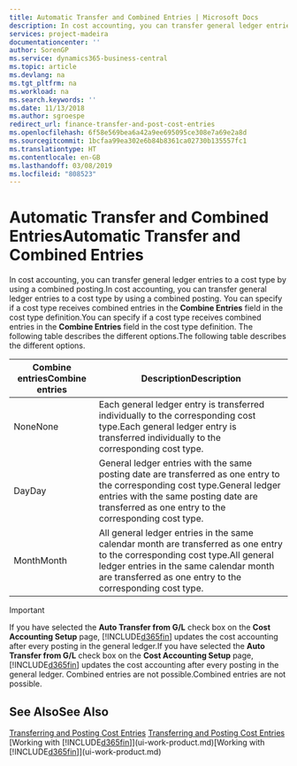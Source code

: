 ```yaml
---
title: Automatic Transfer and Combined Entries | Microsoft Docs
description: In cost accounting, you can transfer general ledger entries to a cost type by using a combined posting. You can specify if a cost type receives combined entries in the **Combine Entries** field in the cost type definition. The following table describes the different options.
services: project-madeira
documentationcenter: ''
author: SorenGP
ms.service: dynamics365-business-central
ms.topic: article
ms.devlang: na
ms.tgt_pltfrm: na
ms.workload: na
ms.search.keywords: ''
ms.date: 11/13/2018
ms.author: sgroespe
redirect_url: finance-transfer-and-post-cost-entries
ms.openlocfilehash: 6f58e569bea6a42a9ee695095ce308e7a69e2a8d
ms.sourcegitcommit: 1bcfaa99ea302e6b84b8361ca02730b135557fc1
ms.translationtype: HT
ms.contentlocale: en-GB
ms.lasthandoff: 03/08/2019
ms.locfileid: "808523"
---
```

# <a name="automatic-transfer-and-combined-entries"></a><span data-ttu-id="f5053-105">Automatic Transfer and Combined Entries</span><span class="sxs-lookup"><span data-stu-id="f5053-105">Automatic Transfer and Combined Entries</span></span>
<span data-ttu-id="f5053-106">In cost accounting, you can transfer general ledger entries to a cost type by using a combined posting.</span><span class="sxs-lookup"><span data-stu-id="f5053-106">In cost accounting, you can transfer general ledger entries to a cost type by using a combined posting.</span></span> <span data-ttu-id="f5053-107">You can specify if a cost type receives combined entries in the **Combine Entries** field in the cost type definition.</span><span class="sxs-lookup"><span data-stu-id="f5053-107">You can specify if a cost type receives combined entries in the **Combine Entries** field in the cost type definition.</span></span> <span data-ttu-id="f5053-108">The following table describes the different options.</span><span class="sxs-lookup"><span data-stu-id="f5053-108">The following table describes the different options.</span></span>  

|<span data-ttu-id="f5053-109">Combine entries</span><span class="sxs-lookup"><span data-stu-id="f5053-109">Combine entries</span></span>|<span data-ttu-id="f5053-110">Description</span><span class="sxs-lookup"><span data-stu-id="f5053-110">Description</span></span>|  
|---------------------|-----------------|  
|<span data-ttu-id="f5053-111">None</span><span class="sxs-lookup"><span data-stu-id="f5053-111">None</span></span>|<span data-ttu-id="f5053-112">Each general ledger entry is transferred individually to the corresponding cost type.</span><span class="sxs-lookup"><span data-stu-id="f5053-112">Each general ledger entry is transferred individually to the corresponding cost type.</span></span>|  
|<span data-ttu-id="f5053-113">Day</span><span class="sxs-lookup"><span data-stu-id="f5053-113">Day</span></span>|<span data-ttu-id="f5053-114">General ledger entries with the same posting date are transferred as one entry to the corresponding cost type.</span><span class="sxs-lookup"><span data-stu-id="f5053-114">General ledger entries with the same posting date are transferred as one entry to the corresponding cost type.</span></span>|  
|<span data-ttu-id="f5053-115">Month</span><span class="sxs-lookup"><span data-stu-id="f5053-115">Month</span></span>|<span data-ttu-id="f5053-116">All general ledger entries in the same calendar month are transferred as one entry to the corresponding cost type.</span><span class="sxs-lookup"><span data-stu-id="f5053-116">All general ledger entries in the same calendar month are transferred as one entry to the corresponding cost type.</span></span>|  

> [!IMPORTANT]  
>  <span data-ttu-id="f5053-117">If you have selected the **Auto Transfer from G/L** check box on the **Cost Accounting Setup** page, [!INCLUDE[d365fin](includes/d365fin_md.md)] updates the cost accounting after every posting in the general ledger.</span><span class="sxs-lookup"><span data-stu-id="f5053-117">If you have selected the **Auto Transfer from G/L** check box on the **Cost Accounting Setup** page, [!INCLUDE[d365fin](includes/d365fin_md.md)] updates the cost accounting after every posting in the general ledger.</span></span> <span data-ttu-id="f5053-118">Combined entries are not possible.</span><span class="sxs-lookup"><span data-stu-id="f5053-118">Combined entries are not possible.</span></span>  

## <a name="see-also"></a><span data-ttu-id="f5053-119">See Also</span><span class="sxs-lookup"><span data-stu-id="f5053-119">See Also</span></span>  
 <span data-ttu-id="f5053-120">[Transferring and Posting Cost Entries](finance-transfer-and-post-cost-entries.md) </span><span class="sxs-lookup"><span data-stu-id="f5053-120">[Transferring and Posting Cost Entries](finance-transfer-and-post-cost-entries.md) </span></span>  
 <span data-ttu-id="f5053-121">[Working with [!INCLUDE[d365fin](includes/d365fin_md.md)]](ui-work-product.md)</span><span class="sxs-lookup"><span data-stu-id="f5053-121">[Working with [!INCLUDE[d365fin](includes/d365fin_md.md)]](ui-work-product.md)</span></span>

